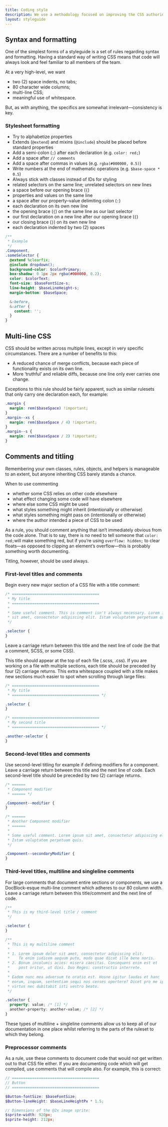 ```yaml
---
title: Coding style
description: We use a methodology focused on improving the CSS authoring experience for component-based development.
layout: styleguide
---
```


## Syntax and formatting

One of the simplest forms of a styleguide is a set of rules regarding syntax and formatting. Having a standard way of writing CSS means that code will always look and feel familiar to all members of the team.

At a very high-level, we want

- two (2) space indents, no tabs;
- 80 character wide columns;
- multi-line CSS;
- meaningful use of whitespace.

But, as with anything, the specifics are somewhat irrelevant—consistency is key.

### Stylesheet formatting

- Try to alphabetize properties
- Extends (`@extend`) and mixins (`@include`) should be placed before standard properties
- Add a semi-colon (`;`) after each declaration (e.g. `color: red;`)
- Add a space after `// comments`
- Add a space after commas in values (e.g. `rgba(#000000, 0.5)`)
- Write numbers at the end of mathematic operations (e.g. `$base-space * 0.5`)
- Always stick with classes instead of IDs for styling
- related selectors on the same line; unrelated selectors on new lines
- a space before our opening brace (`{`)
- properties and values on the same line
- a space after our property–value delimiting colon (`:`)
- each declaration on its own new line
- the opening brace (`{`) on the same line as our last selector
- our first declaration on a new line after our opening brace (`{`)
- our closing brace (`}`) on its own new line
- each declaration indented by two (2) spaces

```scss
/**
 * Example
 */
.Component,
.someSelector {
  @extend %clearfix;
  @include dropdown();
  background-color: $colorPrimary;
  box-shadow: 0 1px 2px rgba(#000000, 0.2);
  color: $colorText;
  font-size: $baseFontSize-s;
  line-height: $baseLineHeight-s;
  margin-bottom: $baseSpace;

  &:before,
  &:after {
    content: '';
  }
}
```

## Multi-line CSS

CSS should be written across multiple lines, except in very specific circumstances. There are a number of benefits to this:

- A reduced chance of merge conflicts, because each piece of functionality exists on its own line.
- More ‘truthful’ and reliable diffs, because one line only ever carries one change.

Exceptions to this rule should be fairly apparent, such as similar rulesets that only carry one declaration each, for example:

```scss
.margin {
  margin: rem($baseSpace) !important;
}
.margin--xs {
  margin: rem($baseSpace / 4) !important;
}
.margin--s {
  margin: rem($baseSpace / 2) !important;
}
```

## Comments and titling

Remembering your own classes, rules, objects, and helpers is manageable to an extent, but anyone inheriting CSS barely stands a chance.

When to use commenting

- whether some CSS relies on other code elsewhere
- what effect changing some code will have elsewhere
- where else some CSS might be used
- what styles something might inherit (intentionally or otherwise)
- what styles something might pass on (intentionally or otherwise)
- where the author intended a piece of CSS to be used

As a rule, you should comment anything that isn’t immediately obvious from the code alone. That is to say, there is no need to tell someone that `color: red;`will make something red, but if you’re using `overflow: hidden;` to clear floats—as opposed to clipping an element’s overflow—this is probably something worth documenting.

Titling, however, should be used always.

### First-level titles and comments

Begin every new major section of a CSS file with a title comment:

```css
/* =======================================
 * My title
 * ======================================= 
 * 
 * Some useful comment. This is comment isn't always necessary. Lorem ipsum
 * sit amet, consectetur adipiscing elit. Istam voluptatem perpetuam quis.
 */

.selector {
}
```

Leave a carriage return between this title and the next line of code (be that a comment, SCSS, or some CSS).

This title should appear at the top of each file (.scss, .css). If you are working on a file with multiple sections, each title should be preceded by four (2) carriage returns. This extra whitespace coupled with a title makes new sections much easier to spot when scrolling through large files:

```scss
/* =======================================
 * My title
 * ======================================= */

.selector {
}

/* =======================================
 * My second title
 * ======================================= */

.another-selector {
}
```

### Second-level titles and comments

Use second-level titling for example if defining modifiers for a component. Leave a carriage return between this title and the next line of code. Each second-level title should be preceded by two (2) carriage returns.

```scss
/* ======
 * Component modifier
 * ====== */

.Component--modifier {
}

/* ======
 * Another Component modifier
 * ====== 
 * 
 * Some useful comment. Lorem ipsum sit amet, consectetur adipiscing elit. 
 * Istam voluptatem perpetuam quis.
 */

.Component--secondaryModifier {
}
```

### Third-level titles, multiline and singleline comments

For large comments that document entire sections or components, we use a DocBlock-esque multi-line comment which adheres to our 80 column width. Leave a carriage return between this title/comment and the next line of code.

```scss
/**
 * This is my third-level title / comment
 */

.selector {
}

/**
 * This is my multiline comment
 *
 * 1. Lorem ipsum dolor sit amet, consectetur adipiscing elit. 
 *    Te enim iudicem aequum puto, modo quae dicat ille bene noris. 
 * 2. Bonum incolumis acies: misera caecitas. Consequens enim est et 
 *    post oritur, ut dixi. Duo Reges: constructio interrete. 
 *
 * Eadem nunc mea adversum te oratio est. Hosne igitur laudas et hanc 
 * eorum, inquam, sententiam sequi nos censes oportere? Dicet pro me ipsa 
 * virtus nec dubitabit isti vestro beato.
 */

.selector {
  property: value; /* [1] */
  another-property: another-value; /* [2] */
}
```

These types of multiline + singleline comments allow us to keep all of our documentation in one place whilst referring to the parts of the ruleset to which they belong.

### Preprocessor comments

As a rule, use these comments to document code that would not get written out to that CSS file either. If you are documenting code which will get compiled, use comments that will compile also. For example, this is correct:

```scss
// =======================================
// Button
// =======================================

$Button-fontSize: $baseFontSize;
$Button-lineHeight: $baseLineHeightPx * 1.5;

// Dimensions of the @2x image sprite:
$sprite-width: 920px;
$sprite-height: 212px;
```
